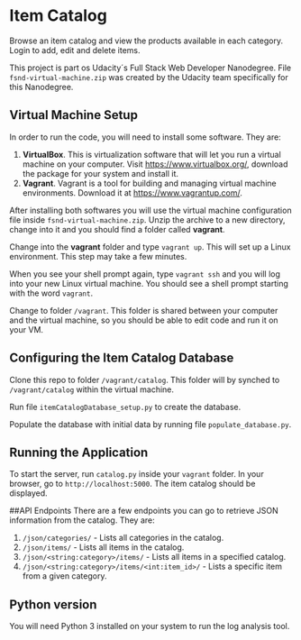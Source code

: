 # Item Catalog
Browse an item catalog and view the products available in each category. Login to add, edit and delete items.

This project is part os Udacity´s Full Stack Web Developer Nanodegree. File `fsnd-virtual-machine.zip` was created by the Udacity team specifically for this Nanodegree.

## Virtual Machine Setup
In order to run the code, you will need to install some software. They are:

1. **VirtualBox**. This is virtualization software that will let you run a virtual machine on your computer. Visit https://www.virtualbox.org/, download the package for your system and install it.
1. **Vagrant**. Vagrant is a tool for building and managing virtual machine environments. Download it at https://www.vagrantup.com/.

After installing both softwares you will use the virtual machine configuration file inside `fsnd-virtual-machine.zip`. Unzip the archive to a new directory, change into it and you should find a folder called **vagrant**.

Change into the **vagrant** folder and type `vagrant up`. This will set up a Linux environment. This step may take a few minutes.

When you see your shell prompt again, type `vagrant ssh` and you will log into your new Linux virtual machine. You should see a shell prompt starting with the word `vagrant`.

Change to folder `/vagrant`. This folder is shared between your computer and the virtual machine, so you should be able to edit code and run it on your VM.

## Configuring the Item Catalog Database
Clone this repo to folder `/vagrant/catalog`. This folder will by synched to `/vagrant/catalog` within the virtual machine.

Run file `itemCatalogDatabase_setup.py` to create the database.

Populate the database with initial data by running file `populate_database.py`.

## Running the Application
To start the server, run `catalog.py` inside your `vagrant` folder. In your browser, go to `http://localhost:5000`. The item catalog should be displayed.

##API Endpoints
There are a few endpoints you can go to retrieve JSON information from the catalog. They are:
1. `/json/categories/` - Lists all categories in the catalog.
1. `/json/items/` - Lists all items in the catalog.
1. `/json/<string:category>/items/` - Lists all items in a specified catalog.
1. `/json/<string:category>/items/<int:item_id>/` - Lists a specific item from a given category.


## Python version
You will need Python 3 installed on your system to run the log analysis tool.




